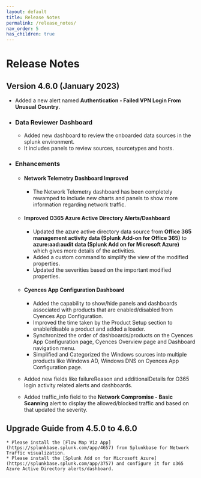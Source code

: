 ```yaml
---
layout: default
title: Release Notes
permalink: /release_notes/
nav_order: 5
has_children: true
---
```


# Release Notes


## Version 4.6.0 (January 2023)

* Added a new alert named **Authentication - Failed VPN Login From Unusual Country**.

* ### Data Reviewer Dashboard
    * Added new dashboard to review the onboarded data sources in the splunk environment.
    * It includes panels to review sources, sourcetypes and hosts.


* ### Enhancements

    * #### Network Telemetry Dashboard Improved
        * The Network Telemetry dashboard has been completely rewamped to include new charts and panels to show more information regarding network traffic.

    * #### Improved O365 Azure Active Directory Alerts/Dashboard
        * Updated the azure active directory data source from **Office 365 management activity data (Splunk Add-on for Office 365)** to **azure:aad:audit data (Splunk Add on for Microsoft Azure)** which gives more details of the activities.
        * Added a custom command to simplify the view of the modified properties.
        * Updated the severities based on the important modified properties.

    * #### Cyences App Configuration Dashboard
        * Added the capability to show/hide panels and dashboards associated with products that are enabled/disabled from Cyences App Configuration.
        * Improved the time taken by the Product Setup section to enable/disable a product and added a loader.
        * Synchronized the order of dashboards/products on the Cyences App Configuration page, Cyences Overview page and Dashboard navigation menu.
        * Simplified and Categorized the Windows sources into multiple products like Windows AD, Windows DNS on Cyences App Configuration page.

    * Added new fields like failureReason and additionalDetails for O365 login activity related alerts and dashboards.

    * Added traffic_info field to the **Network Compromise - Basic Scanning** alert to display the allowed/blocked traffic and based on that updated the severity.



## Upgrade Guide from 4.5.0 to 4.6.0

    * Please install the [Flow Map Viz App](https://splunkbase.splunk.com/app/4657) from Splunkbase for Network Traffic visualization.
    * Please install the [Splunk Add on for Microsoft Azure](https://splunkbase.splunk.com/app/3757) and configure it for o365 Azure Active Directory alerts/dashboard.
